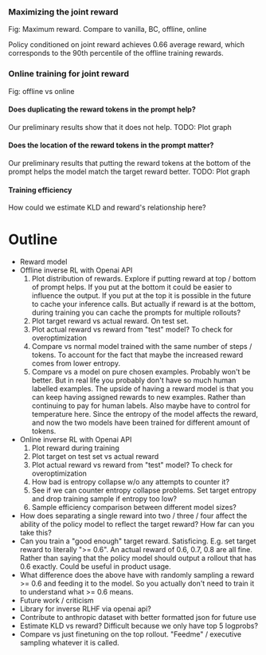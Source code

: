 ### Maximizing the joint reward
Fig: Maximum reward. Compare to vanilla, BC, offline, online

Policy conditioned on joint reward achieves 0.66 average reward, which corresponds to the 90th percentile of the offline training rewards.

### Online training for joint reward
Fig: offline vs online

#### Does duplicating the reward tokens in the prompt help?
Our preliminary results show that it does not help.
TODO: Plot graph
#### Does the location of the reward tokens in the prompt matter?
Our preliminary results that putting the reward tokens at the bottom of the prompt helps the model match the target reward better.
TODO: Plot graph

#### Training efficiency
How could we estimate KLD and reward's relationship here?





# Outline
- Reward model
- Offline inverse RL with Openai API
  1. Plot distribution of rewards. Explore if putting reward at top / bottom of prompt helps. If you put at the bottom it could be easier to influence the output. If you put at the top it is possible in the future to cache your inference calls. But actually if reward is at the bottom, during training you can cache the prompts for multiple rollouts?
  2. Plot target reward vs actual reward. On test set. 
  3. Plot actual reward vs reward from "test" model? To check for overoptimization
  4. Compare vs normal model trained with the same number of steps / tokens. To account for the fact that maybe the increased reward comes from lower entropy. 
  5. Compare vs a model on pure chosen examples. Probably won't be better. But in real life you probably don't have so much human labelled examples. The upside of having a reward model is that you can keep having assigned rewards to new examples. Rather than continuing to pay for human labels. Also maybe have to control for temperature here. Since the entropy of the model affects the reward, and now the two models have been trained for different amount of tokens. 
- Online inverse RL with Openai API
  1. Plot reward during training
  2. Plot target on test set vs actual reward
  3. Plot actual reward vs reward from "test" model? To check for overoptimization
  4. How bad is entropy collapse w/o any attempts to counter it?
  5. See if we can counter entropy collapse problems. Set target entropy and drop training sample if entropy too low?
  6. Sample efficiency comparison between different model sizes?
- How does separating a single reward into two / three / four affect the ability of the policy model to reflect the target reward? How far can you take this?
- Can you train a "good enough" target reward. Satisficing. E.g. set target reward to literally ">= 0.6". An actual reward of 0.6, 0.7, 0.8 are all fine. Rather than saying that the policy model should output a rollout that has 0.6 exactly. Could be useful in product usage. 
- What difference does the above have with randomly sampling a reward >= 0.6 and feeding it to the model. So you actually don't need to train it to understand what >= 0.6 means. 
- Future work / criticism
- Library for inverse RLHF via openai api?
- Contribute to anthropic dataset with better formatted json for future use
- Estimate KLD vs reward? Difficult because we only have top 5 logprobs?
- Compare vs just finetuning on the top rollout. "Feedme" / executive sampling whatever it is called.

